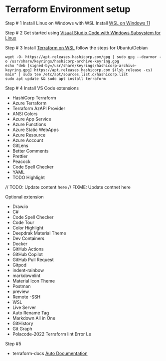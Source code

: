 

# Terraform Environment setup 

Step # 1
Install Linux on Windows with WSL
Install [WSL on Windows 11](https://learn.microsoft.com/en-us/windows/wsl/install)

Step # 2
Get started using [Visual Studio Code with Windows Subsystem for Linux](https://learn.microsoft.com/en-us/windows/wsl/tutorials/wsl-vscode)


Step # 3 
Install [Terraform on WSL](https://developer.hashicorp.com/terraform/install)
follow the steps for Ubuntu/Debian

```
wget -O- https://apt.releases.hashicorp.com/gpg | sudo gpg --dearmor -o /usr/share/keyrings/hashicorp-archive-keyring.gpg
echo "deb [signed-by=/usr/share/keyrings/hashicorp-archive-keyring.gpg] https://apt.releases.hashicorp.com $(lsb_release -cs) main" | sudo tee /etc/apt/sources.list.d/hashicorp.list
sudo apt update && sudo apt install terraform

```

Step # 4
Install VS Code extensions
- HashiCorp Terraform
- Azure Terraform
- Terraform AzAPI Provider
- ANSI Colors
- Azure App Service
- Azure Functions
- Azure Static WebApps
- Azure Resource
- Azure Account
- GitLens 
- Better Comments
- Prettier
- Peacock
- Code Spell Checker
- YAML
- TODO Highlight 

// TODO: Update content here
// FIXME: Update contnet here

Optional extension
- Draw.io
- C#
- Code Spell Checker
- Code Tour
- Color Highlight
- Deepdrak Material Theme
- Dev Containers
- Docker
- GitHub Actions
- GitHub Copilot
- GitHub Pull Request
- Gitpod
- indent-rainbow
- markdownlint
- Material Icon Theme
- Postman
- preview 
- Remote -SSH
- WSL
- Live Server 
- Auto Rename Tag
- Markdown All in One
- GitHistory
- Git Graph
- Polacode-2022
Terraform lint
Error Le

Step #5
- terraform-docs [Auto Documentation](https://terraform-docs.io/)
  
